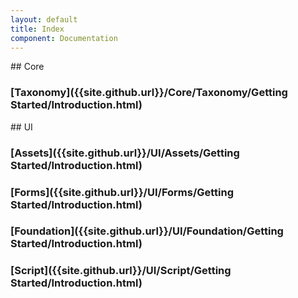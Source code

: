 ```yaml
---
layout: default
title: Index
component: Documentation
---
```


## Core
### [Taxonomy]({{site.github.url}}/Core/Taxonomy/Getting Started/Introduction.html)

## UI
### [Assets]({{site.github.url}}/UI/Assets/Getting Started/Introduction.html)
### [Forms]({{site.github.url}}/UI/Forms/Getting Started/Introduction.html)
### [Foundation]({{site.github.url}}/UI/Foundation/Getting Started/Introduction.html)
### [Script]({{site.github.url}}/UI/Script/Getting Started/Introduction.html)
